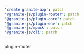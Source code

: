 ```yaml
---
'create-granite-app': patch
'@granite-js/plugin-router': patch
'@granite-js/plugin-core': patch
'@granite-js/plugin-env': patch
'@granite-js/mpack': patch
'@granite-js/cli': patch
---
```


plugin-router
